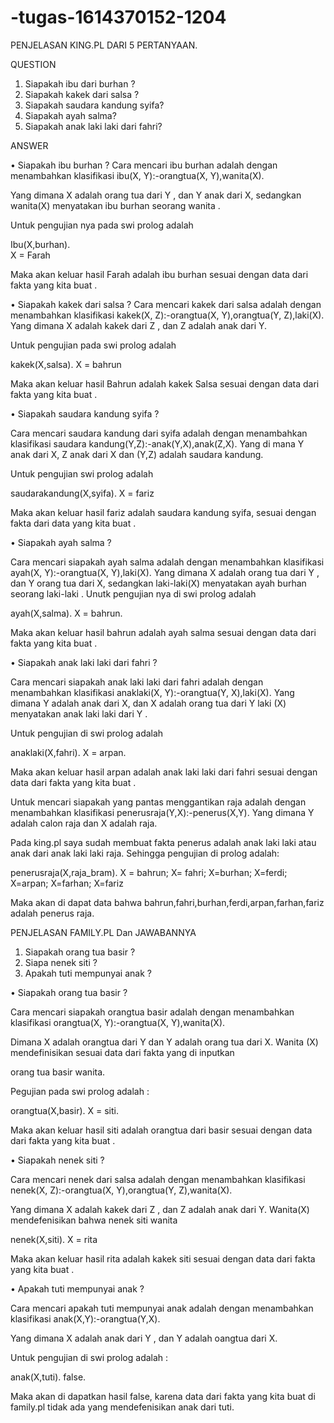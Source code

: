 # -tugas-1614370152-1204
PENJELASAN KING.PL DARI 5 PERTANYAAN.

QUESTION
1.	Siapakah ibu dari burhan ?
2.	Siapakah kakek dari salsa ?
3.	Siapakah saudara kandung syifa?
4.	Siapakah ayah salma?
5.	Siapakah anak laki laki dari fahri?

ANSWER

•	Siapakah ibu burhan ?
Cara mencari ibu burhan adalah dengan menambahkan klasifikasi ibu(X, Y):-orangtua(X, Y),wanita(X). 

Yang dimana X adalah orang tua dari Y , dan Y anak dari X, sedangkan wanita(X) menyatakan ibu burhan seorang wanita .

Untuk pengujian nya pada swi prolog adalah 

Ibu(X,burhan).  
X = Farah 

Maka akan keluar hasil Farah adalah ibu burhan  sesuai dengan data dari fakta yang kita buat .

•	Siapakah kakek dari salsa ?
Cara mencari kakek dari salsa adalah dengan menambahkan klasifikasi kakek(X, Z):-orangtua(X, Y),orangtua(Y, Z),laki(X).
Yang dimana X adalah kakek dari Z , dan Z adalah anak dari Y.

Untuk pengujian pada swi prolog adalah 

kakek(X,salsa).
X = bahrun

Maka akan keluar hasil Bahrun adalah kakek Salsa sesuai dengan data dari fakta yang kita buat .

•	Siapakah saudara kandung syifa ?

Cara mencari saudara kandung dari syifa adalah dengan menambahkan klasifikasi saudara kandung(Y,Z):-anak(Y,X),anak(Z,X).
Yang di mana Y anak dari X,  Z anak dari X dan (Y,Z) adalah saudara kandung.

Untuk pengujian swi prolog adalah 

saudarakandung(X,syifa).
X = fariz

Maka akan keluar hasil fariz adalah saudara kandung syifa, sesuai dengan fakta dari data yang kita buat .

•	Siapakah ayah salma ?

Cara mencari siapakah ayah salma adalah dengan menambahkan klasifikasi ayah(X, Y):-orangtua(X, Y),laki(X).
Yang dimana X adalah orang tua dari Y , dan Y orang tua dari X, sedangkan laki-laki(X) menyatakan ayah burhan seorang laki-laki .
Unutk pengujian nya di swi prolog adalah

ayah(X,salma).
X = bahrun.

Maka akan keluar hasil bahrun adalah ayah salma sesuai dengan data dari fakta yang kita buat .

•	Siapakah anak laki laki dari fahri ?

Cara mencari siapakah anak laki laki dari fahri adalah dengan menambahkan klasifikasi anaklaki(X, Y):-orangtua(Y, X),laki(X).
Yang dimana Y adalah anak dari X, dan X adalah orang tua dari  Y laki (X) menyatakan anak laki laki dari Y .

Untuk pengujian di swi prolog adalah 

anaklaki(X,fahri).
X = arpan.

Maka akan keluar hasil arpan adalah anak laki laki dari fahri sesuai dengan data dari fakta yang kita buat .

Untuk mencari siapakah yang pantas menggantikan raja adalah dengan menambahkan klasifikasi penerusraja(Y,X):-penerus(X,Y).
Yang dimana Y adalah calon raja dan X adalah raja.

Pada king.pl saya sudah membuat fakta penerus adalah anak laki laki atau anak dari anak laki laki raja.
Sehingga pengujian di prolog adalah:

penerusraja(X,raja_bram).
X = bahrun;
X= fahri;
X=burhan;
X=ferdi;
X=arpan;
X=farhan;
X=fariz

Maka akan di dapat data bahwa bahrun,fahri,burhan,ferdi,arpan,farhan,fariz adalah penerus raja.




PENJELASAN FAMILY.PL Dan JAWABANNYA
1.	 Siapakah orang tua basir ?
2.	Siapa nenek siti ?
3.	Apakah tuti mempunyai anak ?


•	Siapakah orang tua basir ?

Cara mencari siapakah orangtua basir adalah dengan menambahkan klasifikasi orangtua(X, Y):-orangtua(X, Y),wanita(X).

Dimana X adalah orangtua dari Y dan Y adalah orang tua dari X. Wanita (X) mendefinisikan sesuai data dari fakta yang di inputkan

orang tua basir wanita.

Pegujian pada swi prolog adalah :

orangtua(X,basir).
X = siti.

Maka akan keluar hasil siti adalah orangtua dari basir sesuai dengan data dari fakta yang kita buat .

•	Siapakah nenek siti ?

Cara mencari nenek dari salsa adalah dengan menambahkan klasifikasi nenek(X, Z):-orangtua(X, Y),orangtua(Y, Z),wanita(X).

Yang dimana X adalah kakek dari Z , dan Z adalah anak dari Y.
Wanita(X) mendefenisikan bahwa nenek siti wanita

nenek(X,siti).
X = rita

Maka akan keluar hasil rita adalah kakek siti sesuai dengan data dari fakta yang kita buat .

•	Apakah tuti mempunyai anak ?

Cara mencari apakah tuti mempunyai anak adalah dengan menambahkan klasifikasi 
anak(X,Y):-orangtua(Y,X).  

Yang dimana X adalah anak dari Y , dan Y adalah oangtua dari X.

Untuk pengujian di swi prolog adalah :

anak(X,tuti).
false.

Maka akan di dapatkan hasil false, karena data dari fakta yang kita buat di family.pl tidak ada yang mendefenisikan anak dari tuti.
